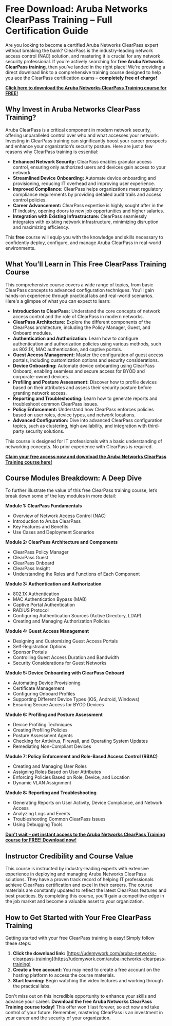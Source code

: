 # Free Download: Aruba Networks ClearPass Training – Full Certification Guide

Are you looking to become a certified Aruba Networks ClearPass expert without breaking the bank? ClearPass is the industry-leading network access control (NAC) solution, and mastering it is crucial for any network security professional. If you’re actively searching for **free Aruba Networks ClearPass training**, then you’ve landed in the right place! We're providing a direct download link to a comprehensive training course designed to help you ace the ClearPass certification exams – **completely free of charge!**

[**Click here to download the Aruba Networks ClearPass Training course for FREE!**](https://udemywork.com/aruba-networks-clearpass-training)

## Why Invest in Aruba Networks ClearPass Training?

Aruba ClearPass is a critical component in modern network security, offering unparalleled control over who and what accesses your network. Investing in ClearPass training can significantly boost your career prospects and enhance your organization’s security posture. Here are just a few reasons why ClearPass training is essential:

*   **Enhanced Network Security:** ClearPass enables granular access control, ensuring only authorized users and devices gain access to your network.
*   **Streamlined Device Onboarding:** Automate device onboarding and provisioning, reducing IT overhead and improving user experience.
*   **Improved Compliance:** ClearPass helps organizations meet regulatory compliance requirements by providing detailed audit trails and access control policies.
*   **Career Advancement:** ClearPass expertise is highly sought after in the IT industry, opening doors to new job opportunities and higher salaries.
*   **Integration with Existing Infrastructure:** ClearPass seamlessly integrates with existing network infrastructure, minimizing disruption and maximizing efficiency.

This **free** course will equip you with the knowledge and skills necessary to confidently deploy, configure, and manage Aruba ClearPass in real-world environments.

## What You’ll Learn in This Free ClearPass Training Course

This comprehensive course covers a wide range of topics, from basic ClearPass concepts to advanced configuration techniques. You'll gain hands-on experience through practical labs and real-world scenarios. Here's a glimpse of what you can expect to learn:

*   **Introduction to ClearPass:** Understand the core concepts of network access control and the role of ClearPass in modern networks.
*   **ClearPass Architecture:** Explore the different components of the ClearPass architecture, including the Policy Manager, Guest, and Onboard modules.
*   **Authentication and Authorization:** Learn how to configure authentication and authorization policies using various methods, such as 802.1X, MAC authentication, and captive portals.
*   **Guest Access Management:** Master the configuration of guest access portals, including customization options and security considerations.
*   **Device Onboarding:** Automate device onboarding using ClearPass Onboard, enabling seamless and secure access for BYOD and corporate-owned devices.
*   **Profiling and Posture Assessment:** Discover how to profile devices based on their attributes and assess their security posture before granting network access.
*   **Reporting and Troubleshooting:** Learn how to generate reports and troubleshoot common ClearPass issues.
*   **Policy Enforcement:** Understand how ClearPass enforces policies based on user roles, device types, and network locations.
*   **Advanced Configuration:** Dive into advanced ClearPass configuration topics, such as clustering, high availability, and integration with third-party security solutions.

This course is designed for IT professionals with a basic understanding of networking concepts. No prior experience with ClearPass is required.

[**Claim your free access now and download the Aruba Networks ClearPass Training course here!**](https://udemywork.com/aruba-networks-clearpass-training)

## Course Modules Breakdown: A Deep Dive

To further illustrate the value of this free ClearPass training course, let’s break down some of the key modules in more detail:

**Module 1: ClearPass Fundamentals**

*   Overview of Network Access Control (NAC)
*   Introduction to Aruba ClearPass
*   Key Features and Benefits
*   Use Cases and Deployment Scenarios

**Module 2: ClearPass Architecture and Components**

*   ClearPass Policy Manager
*   ClearPass Guest
*   ClearPass Onboard
*   ClearPass Insight
*   Understanding the Roles and Functions of Each Component

**Module 3: Authentication and Authorization**

*   802.1X Authentication
*   MAC Authentication Bypass (MAB)
*   Captive Portal Authentication
*   RADIUS Protocol
*   Configuring Authentication Sources (Active Directory, LDAP)
*   Creating and Managing Authorization Policies

**Module 4: Guest Access Management**

*   Designing and Customizing Guest Access Portals
*   Self-Registration Options
*   Sponsor Portals
*   Controlling Guest Access Duration and Bandwidth
*   Security Considerations for Guest Networks

**Module 5: Device Onboarding with ClearPass Onboard**

*   Automating Device Provisioning
*   Certificate Management
*   Configuring Onboard Profiles
*   Supporting Different Device Types (iOS, Android, Windows)
*   Ensuring Secure Access for BYOD Devices

**Module 6: Profiling and Posture Assessment**

*   Device Profiling Techniques
*   Creating Profiling Policies
*   Posture Assessment Agents
*   Checking for Antivirus, Firewall, and Operating System Updates
*   Remediating Non-Compliant Devices

**Module 7: Policy Enforcement and Role-Based Access Control (RBAC)**

*   Creating and Managing User Roles
*   Assigning Roles Based on User Attributes
*   Enforcing Policies Based on Role, Device, and Location
*   Dynamic VLAN Assignment

**Module 8: Reporting and Troubleshooting**

*   Generating Reports on User Activity, Device Compliance, and Network Access
*   Analyzing Logs and Events
*   Troubleshooting Common ClearPass Issues
*   Using Debugging Tools

[**Don't wait – get instant access to the Aruba Networks ClearPass Training course for FREE! Download now!**](https://udemywork.com/aruba-networks-clearpass-training)

## Instructor Credibility and Course Value

This course is instructed by industry-leading experts with extensive experience in deploying and managing Aruba Networks ClearPass solutions. They have a proven track record of helping IT professionals achieve ClearPass certification and excel in their careers. The course materials are constantly updated to reflect the latest ClearPass features and best practices. By completing this course, you'll gain a competitive edge in the job market and become a valuable asset to your organization.

## How to Get Started with Your Free ClearPass Training

Getting started with your free ClearPass training is easy! Simply follow these steps:

1.  **Click the download link:** [https://udemywork.com/aruba-networks-clearpass-training](https://udemywork.com/aruba-networks-clearpass-training)
2.  **Create a free account:** You may need to create a free account on the hosting platform to access the course materials.
3.  **Start learning:** Begin watching the video lectures and working through the practical labs.

Don't miss out on this incredible opportunity to enhance your skills and advance your career. **Download the free Aruba Networks ClearPass Training course today!** This offer won't last forever, so act now and take control of your future. Remember, mastering ClearPass is an investment in your career and the security of your organization.
